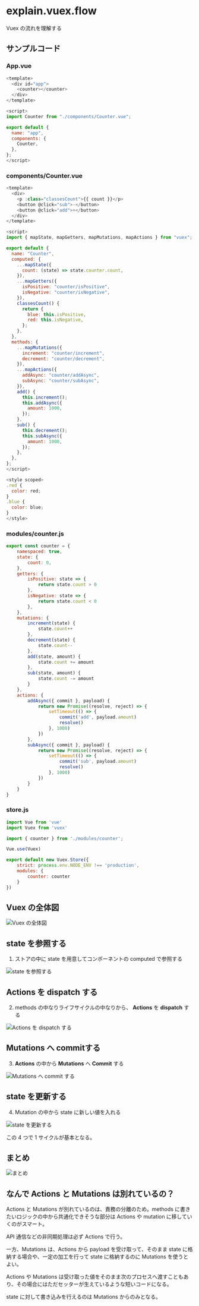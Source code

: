 # explain.vuex.flow
Vuex の流れを理解する

## サンプルコード

### App.vue
```javascript
<template>
  <div id="app">
    <counter></counter>
  </div>
</template>

<script>
import Counter from "./components/Counter.vue";

export default {
  name: "app",
  components: {
    Counter,
  },
};
</script>
```

### components/Counter.vue
```javascript
<template>
  <div>
    <p :class="classesCount">{{ count }}</p>
    <button @click="sub">-</button>
    <button @click="add">+</button>
  </div>
</template>

<script>
import { mapState, mapGetters, mapMutations, mapActions } from "vuex";

export default {
  name: "Counter",
  computed: {
    ...mapState({
      count: (state) => state.counter.count,
    }),
    ...mapGetters({
      isPositive: "counter/isPositive",
      isNegative: "counter/isNegative",
    }),
    classesCount() {
      return {
        blue: this.isPositive,
        red: this.isNegative,
      };
    },
  },
  methods: {
    ...mapMutations({
      increment: "counter/increment",
      decrement: "counter/decrement",
    }),
    ...mapActions({
      addAsync: "counter/addAsync",
      subAsync: "counter/subAsync",
    }),
    add() {
      this.increment();
      this.addAsync({
        amount: 1000,
      });
    },
    sub() {
      this.decrement();
      this.subAsync({
        amount: 1000,
      });
    },
  },
};
</script>

<style scoped>
.red {
  color: red;
}
.blue {
  color: blue;
}
</style>
```

### modules/counter.js
```javascript
export const counter = {
    namespaced: true,
    state: {
        count: 0,
    },
    getters: {
        isPositive: state => {
            return state.count > 0
        },
        isNegative: state => {
            return state.count < 0
        },
    },
    mutations: {
        increment(state) {
            state.count++
        },
        decrement(state) {
            state.count--
        },
        add(state, amount) {
            state.count += amount
        },
        sub(state, amount) {
            state.count -= amount
        }
    },
    actions: {
        addAsync({ commit }, payload) {
            return new Promise((resolve, reject) => {
                setTimeout(() => {
                    commit('add', payload.amount)
                    resolve()
                }, 1000)
            })
        },
        subAsync({ commit }, payload) {
            return new Promise((resolve, reject) => {
                setTimeout(() => {
                    commit('sub', payload.amount)
                    resolve()
                }, 1000)
            })
        }
    }
}
```

### store.js
```javascript
import Vue from 'vue'
import Vuex from 'vuex'

import { counter } from './modules/counter';

Vue.use(Vuex)

export default new Vuex.Store({
    strict: process.env.NODE_ENV !== 'production',
    modules: {
        counter: counter
    }
})
```

## Vuex の全体図
![Vuex の全体図](./vuex.diagram.png)

## state を参照する
1. ストアの中に state を用意してコンポーネントの computed で参照する

![state を参照する](./ref_state_in_composents.vuex.png)

## Actions を dispatch する
2. methods の中なりライフサイクルの中なりから、 **Actions** を **dispatch** する

![Actions を dispatch する](./dispatch_actions.vuex.png)

## Mutations へ commitする
3. **Actions** の中から **Mutations** へ **Commit** する

![Mutations へ commit する](./commit_to_mutations.vuex.png)

## state を更新する
4. Mutation の中から state に新しい値を入れる

![state を更新する](update_state.vuex.png)

この 4 つで 1 サイクルが基本となる。

## まとめ
![まとめ](./whole.vuex.png)

## なんで Actions と Mutations は別れているの？
Actions と Mutations が別れているのは、責務の分離のため。methods に書きたいロジックの中から共通化できそうな部分は Actions や mutation に移していくのがスマート。

API 通信などの非同期処理は必ず Actions で行う。

一方、Mutations は、Actions から payload を受け取って、そのまま state に格納する場合や、一定の加工を行って state に格納するのに Mutations を使うとよい。

Actions や Mutations は受け取った値をそのまま次のプロセスへ渡すこともあり、その場合にはただセッターが生えているような短いコードになる。

state に対して書き込みを行えるのは Mutations からのみとなる。
